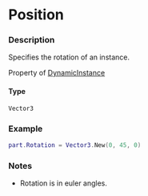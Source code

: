 # Position
### Description
Specifies the rotation of an instance.

Property of [DynamicInstance](/classes/DynamicInstance/)

#### Type
`Vector3`

### Example
```lua
part.Rotation = Vector3.New(0, 45, 0)
```

### Notes
- Rotation is in euler angles.